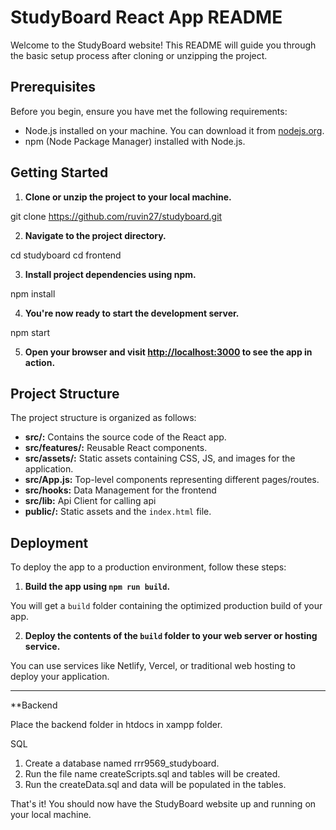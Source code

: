 # StudyBoard React App README

Welcome to the StudyBoard website! This README will guide you through the basic setup process after cloning or unzipping the project.

## Prerequisites

Before you begin, ensure you have met the following requirements:

- Node.js installed on your machine. You can download it from [nodejs.org](https://nodejs.org/).
- npm (Node Package Manager) installed with Node.js.

## Getting Started

1. **Clone or unzip the project to your local machine.**

git clone https://github.com/ruvin27/studyboard.git


2. **Navigate to the project directory.**

cd studyboard
cd frontend


3. **Install project dependencies using npm.**

npm install


4. **You're now ready to start the development server.**

npm start


5. **Open your browser and visit [http://localhost:3000](http://localhost:3000) to see the app in action.**

## Project Structure

The project structure is organized as follows:

- **src/:** Contains the source code of the React app.
- **src/features/:** Reusable React components.
- **src/assets/:** Static assets containing CSS, JS, and images for the application.
- **src/App.js:** Top-level components representing different pages/routes.
- **src/hooks:** Data Management for the frontend
- **src/lib:** Api Client for calling api
- **public/:** Static assets and the `index.html` file.

## Deployment

To deploy the app to a production environment, follow these steps:

1. **Build the app using `npm run build`.**

You will get a `build` folder containing the optimized production build of your app.

2. **Deploy the contents of the `build` folder to your web server or hosting service.**

You can use services like Netlify, Vercel, or traditional web hosting to deploy your application.

---
**Backend

Place the backend folder in htdocs in xampp folder.

SQL

1. Create a database named rrr9569_studyboard.
2. Run the file name createScripts.sql and tables will be created.
3. Run the createData.sql and data will be populated in the tables.


That's it! You should now have the StudyBoard website up and running on your local machine.
